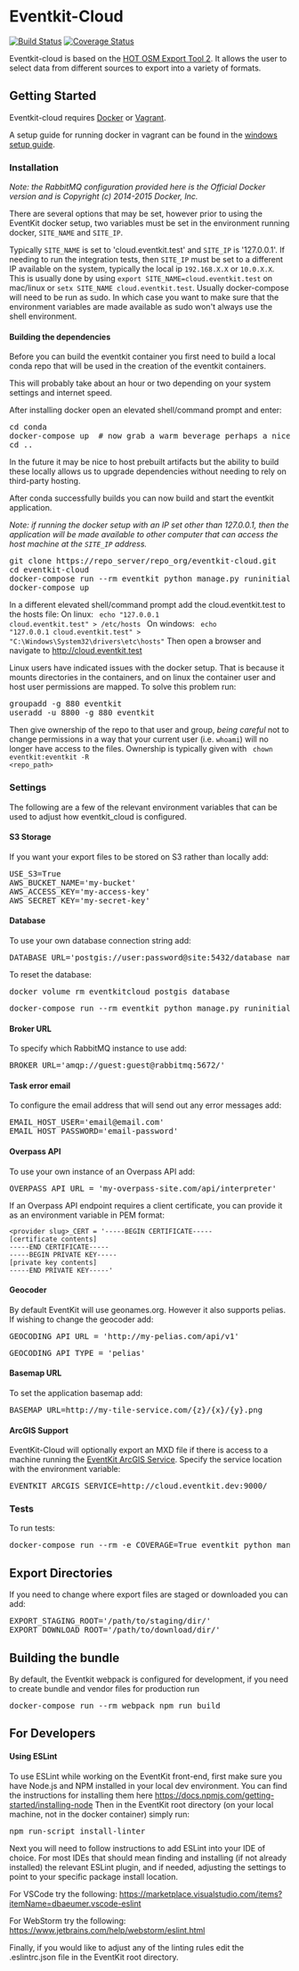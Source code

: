 Eventkit-Cloud
==============
[![Build Status](https://travis-ci.org/venicegeo/eventkit-cloud.svg?branch=master)](https://travis-ci.org/venicegeo/eventkit-cloud) [![Coverage Status](https://coveralls.io/repos/github/venicegeo/eventkit-cloud/badge.svg?branch=master)](https://coveralls.io/github/venicegeo/eventkit-cloud?branch=master)

Eventkit-cloud is based on the [HOT OSM Export Tool 2](https://github.com/hotosm/osm-export-tool2).  It allows the user to select data from different sources to export into a variety of formats.
  
## Getting Started
Eventkit-cloud requires [Docker](https://docs.docker.com/engine/installation/) or [Vagrant](https://www.vagrantup.com/). 

A setup guide for running docker in vagrant can be found in the [windows setup guide](windows.md).

### Installation 
_Note: the RabbitMQ configuration provided here is the Official Docker version and is Copyright (c) 2014-2015 Docker, Inc._

There are several options that may be set, however prior to using the EventKit docker setup, two variables must be set
in the environment running docker, `SITE_NAME` and `SITE_IP`.

Typically `SITE_NAME` is set to 'cloud.eventkit.test' and `SITE_IP` is '127.0.0.1'.  If needing to run the integration tests,
then `SITE_IP` must be set to a different IP available on the system, typically the local ip `192.168.X.X` or `10.0.X.X`.
This is usually done by using `export SITE_NAME=cloud.eventkit.test` on mac/linux or `setx SITE_NAME cloud.eventkit.test`. 
Usually docker-compose will need to be run as sudo.  In which case you want to make sure that the environment variables are made available as sudo won't always use the shell environment.

#### Building the dependencies
Before you can build the eventkit container you first need to build a local conda repo that will be used in the creation of the eventkit containers. 

This will probably take about an hour or two depending on your system settings and internet speed.

After installing docker open an elevated shell/command prompt and enter:
<pre>
cd conda
docker-compose up  # now grab a warm beverage perhaps a nice technical manual to read through...
cd ..
</pre>

In the future it may be nice to host prebuilt artifacts but the ability to build these locally allows us to upgrade dependencies without needing to rely on third-party hosting. 

After conda successfully builds you can now build and start the eventkit application. 

_Note: if running the docker setup with an IP set other than 127.0.0.1, then the application will be made available to other computer that can access the host machine at the `SITE_IP` address._

<pre>git clone https://repo_server/repo_org/eventkit-cloud.git
cd eventkit-cloud
docker-compose run --rm eventkit python manage.py runinitial setup
docker-compose up</pre>
In a different elevated shell/command prompt add the cloud.eventkit.test to the hosts file:
On linux:
<code> echo "127.0.0.1  cloud.eventkit.test" > /etc/hosts </code>
On windows:
<code> echo "127.0.0.1  cloud.eventkit.test" > "C:\Windows\System32\drivers\etc\hosts"</code>
Then open a browser and navigate to http://cloud.eventkit.test

Linux users have indicated issues with the docker setup.  That is because it mounts directories in the containers, and on linux the container user and host user permissions are mapped. To solve this problem run:
<pre>groupadd -g 880 eventkit
useradd -u 8800 -g 880 eventkit</pre>
Then give ownership of the repo to that user and group, _being careful_ not to change permissions in a way that your current user (i.e. `whoami`) will no longer have access to the files.
Ownership is typically given with
<code> chown eventkit:eventkit -R <repo_path></code>

### Settings
The following are a few of the relevant environment variables that can be used to adjust how eventkit_cloud is configured.

#### S3 Storage
If you want your export files to be stored on S3 rather than locally add:
<pre>USE_S3=True
AWS_BUCKET_NAME='my-bucket'
AWS_ACCESS_KEY='my-access-key'
AWS_SECRET_KEY='my-secret-key'</pre>

#### Database
To use your own database connection string add:
<pre>DATABASE_URL='postgis://user:password@site:5432/database_name'</pre>

To reset the database:
<pre>docker volume rm eventkitcloud_postgis_database</pre>
<pre>docker-compose run --rm eventkit python manage.py runinitial setup</pre>

#### Broker URL
To specify which RabbitMQ instance to use add:
<pre>BROKER_URL='amqp://guest:guest@rabbitmq:5672/'</pre>

#### Task error email
To configure the email address that will send out any error messages add:
<pre>EMAIL_HOST_USER='email@email.com'
EMAIL_HOST_PASSWORD='email-password'</pre>

#### Overpass API
To use your own instance of an Overpass API add:
<pre>OVERPASS_API_URL = 'my-overpass-site.com/api/interpreter'</pre>

If an Overpass API endpoint requires a client certificate, you can provide it as an environment variable in PEM format:
```
<provider slug>_CERT = '-----BEGIN CERTIFICATE-----
[certificate contents]
-----END CERTIFICATE-----
-----BEGIN PRIVATE KEY-----
[private key contents]
-----END PRIVATE KEY-----'
```


#### Geocoder
By default EventKit will use geonames.org. However it also supports pelias. If wishing to change the geocoder add:
<pre>GEOCODING_API_URL = 'http://my-pelias.com/api/v1'</pre>
<pre>GEOCODING_API_TYPE = 'pelias'</pre>

#### Basemap URL
To set the application basemap add:
<pre>BASEMAP_URL=http://my-tile-service.com/{z}/{x}/{y}.png</pre>

#### ArcGIS Support
EventKit-Cloud will optionally export an MXD file if there is access to a machine running the [EventKit ArcGIS Service](https://github.com/venicegeo/eventkit-arcgis-service).
Specify the service location with the environment variable:
<pre>EVENTKIT_ARCGIS_SERVICE=http://cloud.eventkit.dev:9000/</pre>


### Tests
To run tests:
<pre>docker-compose run --rm -e COVERAGE=True eventkit python manage.py test eventkit_cloud</pre>

## Export Directories
If you need to change where export files are staged or downloaded you can add:
<pre>EXPORT_STAGING_ROOT='/path/to/staging/dir/'
EXPORT_DOWNLOAD_ROOT='/path/to/download/dir/'</pre>


## Building the bundle
By default, the Eventkit webpack is configured for development, if you need to create bundle and vendor files for production run
<pre>docker-compose run --rm webpack npm run build</pre>


## For Developers
#### Using ESLint
To use ESLint while working on the EventKit front-end, first make sure you have Node.js and NPM installed in your local dev environment.
You can find the instructions for installing them here https://docs.npmjs.com/getting-started/installing-node
Then in the EventKit root directory (on your local machine, not in the docker container) simply run:
<pre>npm run-script install-linter</pre>

Next you will need to follow instructions to add ESLint into your IDE of choice.
For most IDEs that should mean finding and installing (if not already installed) the relevant ESLint plugin, and if needed, adjusting the settings to point to your specific package install location.

For VSCode try the following:
https://marketplace.visualstudio.com/items?itemName=dbaeumer.vscode-eslint

For WebStorm try the following:
https://www.jetbrains.com/help/webstorm/eslint.html

Finally, if you would like to adjust any of the linting rules edit the .eslintrc.json file in the EventKit root directory.
